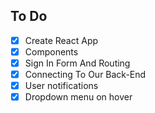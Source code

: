 ## To Do

- [x] Create React App
- [x] Components
- [x] Sign In Form And Routing
- [x] Connecting To Our Back-End
- [x] User notifications
- [x] Dropdown menu on hover
